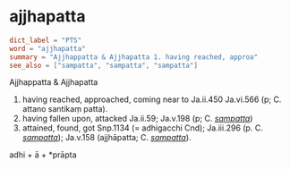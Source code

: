 # ajjhapatta

``` toml
dict_label = "PTS"
word = "ajjhapatta"
summary = "Ajjhappatta & Ajjhapatta 1. having reached, approa"
see_also = ["sampatta", "sampatta", "sampatta"]
```

Ajjhappatta & Ajjhapatta
1. having reached, approached, coming near to Ja.ii.450 Ja.vi.566 (p; C. attano santikaṃ patta).
2. having fallen upon, attacked Ja.ii.59; Ja.v.198 (p; C. *[sampatta](sampatta.md)*)
3. attained, found, got Snp.1134 (= adhigacchi Cnd); Ja.iii.296 (p. C. *[sampatta](sampatta.md)*); Ja.v.158 (ajjhāpatta; C. *[sampatta](sampatta.md)*).

adhi \+ ā \+ \*prāpta

